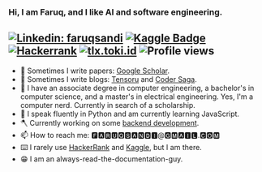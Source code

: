 ### Hi, I am Faruq, and I like AI and software engineering.
[![Linkedin: faruqsandi](https://img.shields.io/badge/-Linkedin-blue?style=flat-square&logo=Linkedin&logoColor=white&link=https://www.linkedin.com/in/faruqsandi/)](https://www.linkedin.com/in/faruqsandi/)
[![Kaggle Badge](https://img.shields.io/badge/-Kaggle-teal?style=flat&logo=kaggle&logoColor=deepblue&link=https://www.kaggle.com/bitterfly)](https://www.kaggle.com/bitterfly)
[![Hackerrank](https://img.shields.io/badge/-HackerRank-2EC866?style=flat&logo=HackerRank&logoColor=white)](https://www.hackerrank.com/bitterfly)
[![tlx.toki.id](https://img.shields.io/badge/tlx.toki.id-blue?style=flat)](https://tlx.toki.id/profiles/bit)
![Profile views](https://komarev.com/ghpvc/?username=faruqsandi)
---
<!--
**faruqsandi/faruqsandi** is a ✨ _special_ ✨ repository because its `README.md` (this file) appears on your GitHub profile.
[![Twitter Follow](https://img.shields.io/twitter/follow/faruqsandi?label=Twitter)](https://twitter.com/faruqsandi)
[![ResearchGate](https://img.shields.io/badge/ResearchGate-00CCBB?style=flat&logo=ResearchGate&logoColor=white)](https://www.researchgate.net/profile/Faruq-Hanggara)

Here are some ideas to get you started:

- 🔭 I’m currently working on ...
- 🌱 I’m currently learning ...
- 👯 I’m looking to collaborate on ...
- 🤔 I’m looking for help with ...
- 💬 Ask me about ...
- 📫 How to reach me: ...
- 😄 Pronouns: ...
- ⚡ Fun fact: ...
-->
- 🔭 Sometimes I write papers: [Google Scholar](https://scholar.google.com/citations?user=ddYR7LUAAAAJ&hl=en).
- 📄 Sometimes I write blogs: [Tensoru](https://tensoru.com) and [Coder Saga](https://codersaga.com).
- 💬 I have an associate degree in computer engineering, a bachelor's in computer science, and a master's in electrical engineering. Yes, I'm a computer nerd. Currently in search of a scholarship.
- 🌱 I speak fluently in Python and am currently learning JavaScript.
- 🪓 Currently working on some [backend development](https://bit.ly/faruqupwork).
- 📫 How to reach me: 🅵🅰🆁🆄🆀🆂🅰🅽🅳🅸@🅶🅼🅰🅸🅻.🅲🅾🅼
- ⌨️ I rarely use [HackerRank](https://www.hackerrank.com/bitterfly?hr_r=1) and [Kaggle](https://www.kaggle.com/bitterfly), but I am there.
- 😁 I am an always-read-the-documentation-guy.
